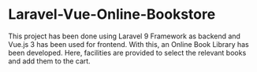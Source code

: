 # Laravel-Vue-Online-Bookstore
This project has been done using Laravel 9 Framework as backend and Vue.js 3 has been used for frontend.  With this, an Online Book Library has been developed.  Here, facilities are provided to select the relevant books and add them to the cart.

